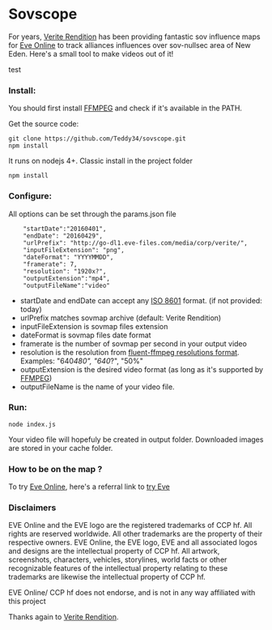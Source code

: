 # Sovscope
For years, [Verite Rendition] has been providing fantastic sov influence maps for [Eve Online] to track alliances influences over sov-nullsec area of New Eden.
Here's a small tool to make videos out of it!

test

### Install:

You should first install [FFMPEG] and check if it's available in the PATH.

Get the source code:
```
git clone https://github.com/Teddy34/sovscope.git
npm install
```

It runs on nodejs 4+. Classic install in the project folder
```
npm install
```

### Configure:
All options can be set through the params.json file
```
  	"startDate":"20160401",
    "endDate": "20160429",
    "urlPrefix": "http://go-dl1.eve-files.com/media/corp/verite/",
    "inputFileExtension": "png",
    "dateFormat": "YYYYMMDD",
    "framerate": 7,
    "resolution": "1920x?",
    "outputExtension":"mp4",  
    "outputFileName":"video"
```
* startDate and endDate can accept any [ISO 8601] format. (if not provided: today)
* urlPrefix matches sovmap archive (default: Verite Rendition)
* inputFileExtension is sovmap files extension
* dateFormat is sovmap files date format 
* framerate is the number of sovmap per second in your output video
* resolution is the resolution from [fluent-ffmpeg resolutions format]. Examples: "640*480", "640*?", "50%"
* outputExtension is the desired video format (as long as it's supported by [FFMPEG])
* outputFileName is the name of your video file.

### Run:
```
node index.js
```

Your video file will hopefuly be created in output folder.
Downloaded images are stored in your cache folder.

### How to be on the map ?

To try [Eve Online], here's a referral link to [try Eve]

### Disclaimers

EVE Online and the EVE logo are the registered trademarks of CCP hf. All rights are reserved worldwide. All other trademarks are the property of their respective owners. EVE Online, the EVE logo, EVE and all associated logos and designs are the intellectual property of CCP hf. All artwork, screenshots, characters, vehicles, storylines, world facts or other recognizable features of the intellectual property relating to these trademarks are likewise the intellectual property of CCP hf.

EVE Online/ CCP hf does not endorse, and is not in any way affiliated with this project

Thanks again to [Verite Rendition].

[ISO 8601]: <http://en.wikipedia.org/wiki/ISO_8601>
[FFMPEG]: <https://ffmpeg.zeranoe.com/builds/>
[Verite Rendition]: <sov.space>
[fluent-ffmpeg resolutions format]: <https://github.com/fluent-ffmpeg/node-fluent-ffmpeg#video-frame-size-options>
[Eve Online]: https://www.eveonline.com/
[try Eve]: http://secure.eveonline.com/trial/?invc=30c46ce9-891f-44a8-8558-28cc8d204efe&action=buddy